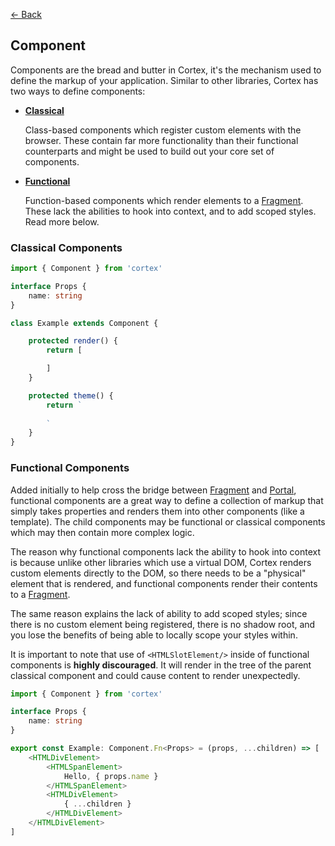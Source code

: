 [<- Back](..)

## Component

Components are the bread and butter in Cortex, it's the mechanism used to define the markup of your application. Similar to other libraries, Cortex has two ways to define components:

- [**Classical**](#Classical-Components)

  Class-based components which register custom elements with the browser. These contain far more functionality than their functional counterparts and might be used to build out your core set of components.

- [**Functional**](#Functional-Components)

  Function-based components which render elements to a [Fragment](Fragment.md). These lack the abilities to hook into context, and to add scoped styles. Read more below.

### Classical Components

```typescript
import { Component } from 'cortex'

interface Props {
    name: string
}

class Example extends Component {

    protected render() {
        return [

        ]
    }

    protected theme() {
        return `
        
        `
    }
}
```

### Functional Components

Added initially to help cross the bridge between [Fragment](Fragment.md) and [Portal](Portal.md), functional components are a great way to define a collection of markup that simply takes properties and renders them into other components (like a template). The child components may be functional or classical components which may then contain more complex logic.

The reason why functional components lack the ability to hook into context is because unlike other libraries which use a virtual DOM, Cortex renders custom elements directly to the DOM, so there needs to be a "physical" element that is rendered, and functional components render their contents to a [Fragment](Fragment.md).

The same reason explains the lack of ability to add scoped styles; since there is no custom element being registered, there is no shadow root, and you lose the benefits of being able to locally scope your styles within.

It is important to note that use of `<HTMLSlotElement/>` inside of functional components is **highly discouraged**. It will render in the tree of the parent classical component and could cause content to render unexpectedly.

```typescript
import { Component } from 'cortex'

interface Props {
    name: string
}

export const Example: Component.Fn<Props> = (props, ...children) => [
    <HTMLDivElement>
        <HTMLSpanElement>
            Hello, { props.name }
        </HTMLSpanElement>
        <HTMLDivElement>
            { ...children }
        </HTMLDivElement>
    </HTMLDivElement>
]
```
